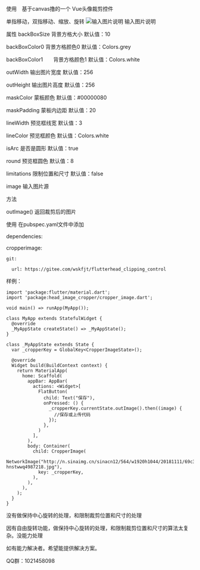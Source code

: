 使用　基于canvas撸的一个 Vue头像裁剪控件

单指移动，双指移动、缩放、旋转
![输入图片说明](http://public.exgou.cn/yizhuang/static/index.gif "在这里输入图片标题")
输入图片说明

属性 backBoxSize 背景方格大小 默认值：10

backBoxColor0 背景方格颜色0 默认值：Colors.grey

backBoxColor1　　背景方格颜色1 默认值：Colors.white

outWidth 输出图片宽度 默认值：256

outHeight 输出图片高度 默认值：256

maskColor 蒙板颜色 默认值：#00000080

maskPadding 蒙板内边距 默认值：20

lineWidth 预览框线宽 默认值：3

lineColor 预览框颜色 默认值：Colors.white

isArc 是否是圆形 默认值：true

round 预览框圆色 默认值：8

limitations 限制位置和尺寸 默认值：false

image 输入图片源 


方法

outImage() 返回裁剪后的图片


使用
在pubspec.yaml文件中添加

dependencies:

  cropperimage:

    git:

      url: https://gitee.com/wskfjt/flutterhead_clipping_control



样例：
```
import 'package:flutter/material.dart';
import 'package:head_image_cropper/cropper_image.dart';

void main() => runApp(MyApp());

class MyApp extends StatefulWidget {
  @override
  _MyAppState createState() => _MyAppState();
}

class _MyAppState extends State {
  var _cropperKey = GlobalKey<CropperImageState>();

  @override
  Widget build(BuildContext context) {
    return MaterialApp(
      home: Scaffold(
        appBar: AppBar(
          actions: <Widget>[
            FlatButton(
              child: Text("保存"),
              onPressed: () {
                _cropperKey.currentState.outImage().then((image) {
                  //保存或上传代码
                });
              },
            )
          ],
        ),
        body: Container(
          child: CropperImage(
            NetworkImage("http://n.sinaimg.cn/sinacn12/564/w1920h1044/20181111/69c3-hnstwwq4987218.jpg"),
            key: _cropperKey,
          ),
        ),
      ),
    );
  }
}
```

没有做保持中心旋转的处理，和限制裁剪位置和尺寸的处理

因有自由旋转功能，做保持中心旋转的处理，和限制裁剪位置和尺寸的算法太复杂。没能力处理

如有能力解决者。希望能提供解决方案。

QQ群：1021458098